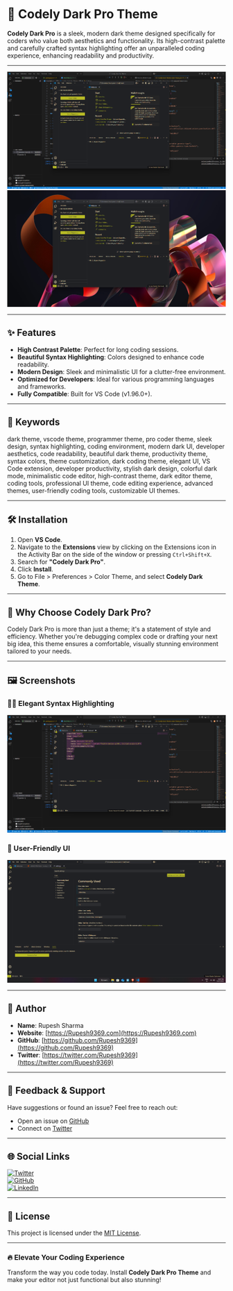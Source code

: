 # 🌌 Codely Dark Pro Theme  

**Codely Dark Pro** is a sleek, modern dark theme designed specifically for coders who value both aesthetics and functionality. Its high-contrast palette and carefully crafted syntax highlighting offer an unparalleled coding experience, enhancing readability and productivity.  

---

![Codely Dark Pro Preview 1](Screenshots\1.png)  
![Codely Dark Pro Preview 2](Screenshots\2.png)  
 

---

## ✨ Features  

- **High Contrast Palette**: Perfect for long coding sessions.  
- **Beautiful Syntax Highlighting**: Colors designed to enhance code readability.  
- **Modern Design**: Sleek and minimalistic UI for a clutter-free environment.  
- **Optimized for Developers**: Ideal for various programming languages and frameworks.  
- **Fully Compatible**: Built for VS Code (v1.96.0+).  

---

## 🔑 Keywords  

dark theme, vscode theme, programmer theme, pro coder theme, sleek design, syntax highlighting, coding environment, modern dark UI, developer aesthetics, code readability, beautiful dark theme, productivity theme, syntax colors, theme customization, dark coding theme, elegant UI, VS Code extension, developer productivity, stylish dark design, colorful dark mode, minimalistic code editor, high-contrast theme, dark editor theme, coding tools, professional UI theme, code editing experience, advanced themes, user-friendly coding tools, customizable UI themes.  

---

## 🛠️ Installation  

1. Open **VS Code**.  
2. Navigate to the **Extensions** view by clicking on the Extensions icon in the Activity Bar on the side of the window or pressing `Ctrl+Shift+X`.  
3. Search for **"Codely Dark Pro"**.  
4. Click **Install**.  
5. Go to File > Preferences > Color Theme, and select **Codely Dark Theme**.  

---

## 🌟 Why Choose Codely Dark Pro?  

Codely Dark Pro is more than just a theme; it's a statement of style and efficiency. Whether you're debugging complex code or drafting your next big idea, this theme ensures a comfortable, visually stunning environment tailored to your needs.  

---

## 🖼️ Screenshots  

### 🧑‍💻 Elegant Syntax Highlighting  
![Syntax Highlighting](Screenshots\3.png)  

### 🚀 User-Friendly UI  
![UI Design](Screenshots\4.png)  

---

## 👤 Author  

- **Name**: Rupesh Sharma  
- **Website**: [https://Rupesh9369.com](https://Rupesh9369.com)  
- **GitHub**: [https://github.com/Rupesh9369](https://github.com/Rupesh9369)  
- **Twitter**: [https://twitter.com/Rupesh9369](https://twitter.com/Rupesh9369)  

---

## 💬 Feedback & Support  

Have suggestions or found an issue? Feel free to reach out:  

- Open an issue on [GitHub](https://github.com/Rupesh9369/Codely-Dark-Theme/issues)  
- Connect on [Twitter](https://twitter.com/Rupesh9369)  

---

## 🌐 Social Links  

[![Twitter](https://img.shields.io/badge/Twitter-Follow-blue?logo=twitter)](https://twitter.com/Rupesh9369)  
[![GitHub](https://img.shields.io/badge/GitHub-Visit-green?logo=github)](https://github.com/Rupesh9369)  
[![LinkedIn](https://img.shields.io/badge/LinkedIn-Connect-blue?logo=linkedin)](https://linkedin.com/in/Rupesh9369)  

---

## 📃 License  

This project is licensed under the [MIT License](https://opensource.org/licenses/MIT).  

---

### 🔥 Elevate Your Coding Experience  

Transform the way you code today. Install **Codely Dark Pro Theme** and make your editor not just functional but also stunning!  
